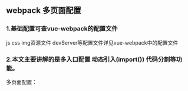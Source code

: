 ## webpack 多页面配置

### 1.基础配置可查vue-webpack的配置文件

js css img资源文件  devServer等配置文件详见vue-webpack中的配置文件

### 2.本文主要讲解的是多入口配置  动态引入(import()) 代码分割等功能。

多页面配置：

